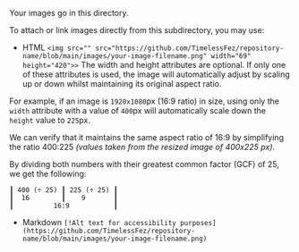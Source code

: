 Your images go in this directory.

To attach or link images directly from this subdirectory, you may use:

- HTML
```<img src="" src="https://github.com/TimelessFez/repository-name/blob/main/images/your-image-filename.png" width="69" height="420">>```
The width and height attributes are optional. If only one of these attributes is used, the image will automatically adjust by scaling up or down whilst maintaining its original aspect ratio.

For example, if an image is ``1920x1080``px (16:9 ratio) in size, using only the ``width`` attribute with a value of ``400``px will automatically scale down the ``height`` value to ``225``px. 

We can verify that it maintains the same aspect ratio of 16:9 by simplifying the ratio 400:225 *(values taken from the resized image of 400x225 px)*.

By dividing both numbers with their greatest common factor (GCF) of 25, we get the following:

```
┃ 400 (÷ 25) ┃ 225 (÷ 25) ┃
┃  16        ┃    9       ┃
┃          16:9           ┃
```

- Markdown
```[!Alt text for accessibility purposes](https://github.com/TimelessFez/repository-name/blob/main/images/your-image-filename.png)```
